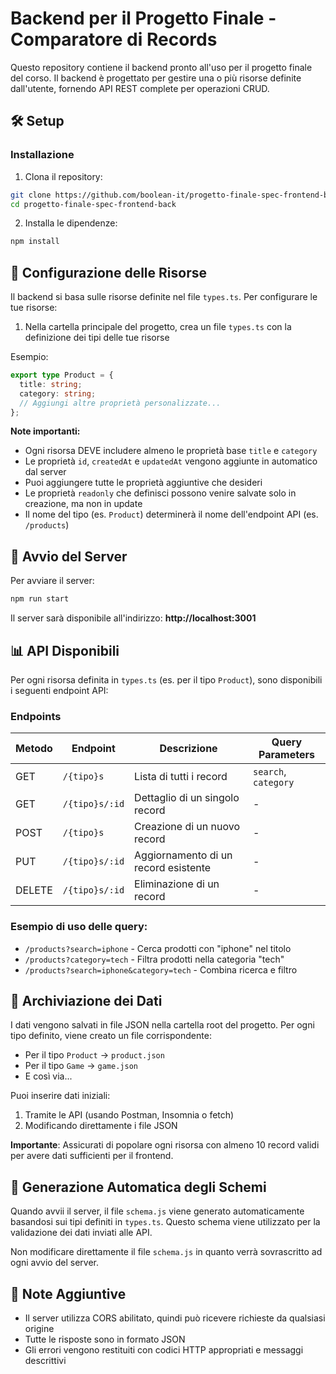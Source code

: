 # Backend per il Progetto Finale - Comparatore di Records

Questo repository contiene il backend pronto all'uso per il progetto finale del corso. Il backend è progettato per gestire una o più risorse definite dall'utente, fornendo API REST complete per operazioni CRUD.

## 🛠️ Setup

### Installazione

1. Clona il repository:

```bash
git clone https://github.com/boolean-it/progetto-finale-spec-frontend-back.git
cd progetto-finale-spec-frontend-back
```

2. Installa le dipendenze:

```bash
npm install
```

## 🔧 Configurazione delle Risorse

Il backend si basa sulle risorse definite nel file `types.ts`. Per configurare le tue risorse:

1. Nella cartella principale del progetto, crea un file `types.ts` con la definizione dei tipi delle tue risorse

Esempio:

```typescript
export type Product = {
  title: string;
  category: string;
  // Aggiungi altre proprietà personalizzate...
};
```

**Note importanti:**

- Ogni risorsa DEVE includere almeno le proprietà base `title` e `category`
- Le proprietà `id`, `createdAt` e `updatedAt` vengono aggiunte in automatico dal server
- Puoi aggiungere tutte le proprietà aggiuntive che desideri
- Le proprietà `readonly` che definisci possono venire salvate solo in creazione, ma non in update
- Il nome del tipo (es. `Product`) determinerà il nome dell'endpoint API (es. `/products`)

## 🚀 Avvio del Server

Per avviare il server:

```bash
npm run start
```

Il server sarà disponibile all'indirizzo: **http://localhost:3001**

## 📊 API Disponibili

Per ogni risorsa definita in `types.ts` (es. per il tipo `Product`), sono disponibili i seguenti endpoint API:

### Endpoints

| Metodo | Endpoint       | Descrizione                          | Query Parameters     |
| ------ | -------------- | ------------------------------------ | -------------------- |
| GET    | `/{tipo}s`     | Lista di tutti i record              | `search`, `category` |
| GET    | `/{tipo}s/:id` | Dettaglio di un singolo record       | -                    |
| POST   | `/{tipo}s`     | Creazione di un nuovo record         | -                    |
| PUT    | `/{tipo}s/:id` | Aggiornamento di un record esistente | -                    |
| DELETE | `/{tipo}s/:id` | Eliminazione di un record            | -                    |

### Esempio di uso delle query:

- `/products?search=iphone` - Cerca prodotti con "iphone" nel titolo
- `/products?category=tech` - Filtra prodotti nella categoria "tech"
- `/products?search=iphone&category=tech` - Combina ricerca e filtro

## 💾 Archiviazione dei Dati

I dati vengono salvati in file JSON nella cartella root del progetto. Per ogni tipo definito, viene creato un file corrispondente:

- Per il tipo `Product` → `product.json`
- Per il tipo `Game` → `game.json`
- E così via...

Puoi inserire dati iniziali:

1. Tramite le API (usando Postman, Insomnia o fetch)
2. Modificando direttamente i file JSON

**Importante**: Assicurati di popolare ogni risorsa con almeno 10 record validi per avere dati sufficienti per il frontend.

## 🔄 Generazione Automatica degli Schemi

Quando avvii il server, il file `schema.js` viene generato automaticamente basandosi sui tipi definiti in `types.ts`. Questo schema viene utilizzato per la validazione dei dati inviati alle API.

Non modificare direttamente il file `schema.js` in quanto verrà sovrascritto ad ogni avvio del server.

## 📝 Note Aggiuntive

- Il server utilizza CORS abilitato, quindi può ricevere richieste da qualsiasi origine
- Tutte le risposte sono in formato JSON
- Gli errori vengono restituiti con codici HTTP appropriati e messaggi descrittivi
